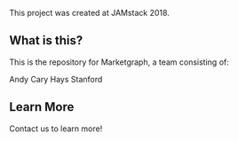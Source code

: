This project was created at JAMstack 2018.

## What is this?

This is the repository for Marketgraph, a team consisting of:

Andy Cary
Hays Stanford

## Learn More

Contact us to learn more!
